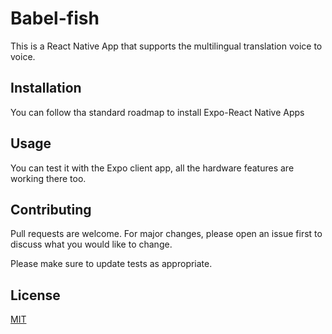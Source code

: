 # Babel-fish
This is a React Native App that supports the multilingual translation voice to voice.

## Installation

You can follow tha standard roadmap to install Expo-React Native Apps

## Usage

You can test it with the Expo client app, all the hardware features are working there too.

## Contributing
Pull requests are welcome. For major changes, please open an issue first to discuss what you would like to change.

Please make sure to update tests as appropriate.

## License
[MIT](https://choosealicense.com/licenses/mit/)
